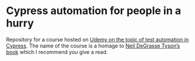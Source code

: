 # Cypress automation for people in a hurry
Repository for a course hosted on [Udemy on the topic of test automation in Cypress](https://www.udemy.com/course/cypress-test-automation-for-people-in-a-hurry/?referralCode=21A875FF429457CF641D). The name of the course is a homage to [Neil DeGrasse Tyson’s book](https://www.amazon.com/Astrophysics-People-Hurry/dp/B06XB2PX7G) which I recommend you give a read.